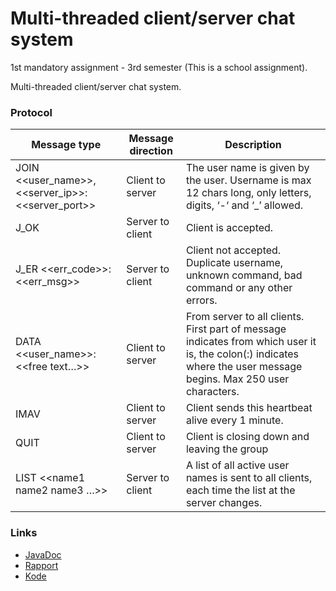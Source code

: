 # Multi-threaded client/server chat system
1st mandatory assignment - 3rd semester (This is a school assignment).

Multi-threaded client/server chat system.

### Protocol
Message type | Message direction | Description
------------ | ----------------- | -------------
JOIN <<user_name>>, <<server_ip>>:<<server_port>> | Client to server | The user name is given by the user. Username is max 12 chars long, only letters, digits, ‘-‘ and ‘_’ allowed.
J_OK | Server to client | Client is accepted.
J_ER <<err_code>>: <<err_msg>> | Server to client | Client not accepted. Duplicate username, unknown command, bad command or any other errors.
DATA <<user_name>>: <<free text…>> | Client to server | From server to all clients. First part of message indicates from which user it is, the colon(:) indicates where the user message begins. Max 250 user characters.
IMAV | Client to server | Client sends this heartbeat alive every 1 minute.
QUIT | Client to server | Client is closing down and leaving the group
LIST <<name1 name2 name3 …>> | Server to client | A list of all active user names is sent to all clients, each time the list at the server changes.

### Links
* [JavaDoc](https://github.com/andreasdan/Chat-system/tree/master/doc/JavaDoc/ "JavaDoc")
* [Rapport](https://github.com/andreasdan/Chat-system/tree/master/doc/Rapport.pdf "Rapport")
* [Kode](https://github.com/andreasdan/Chat-system/tree/master/src/kea/chatsystem/ "Kode")